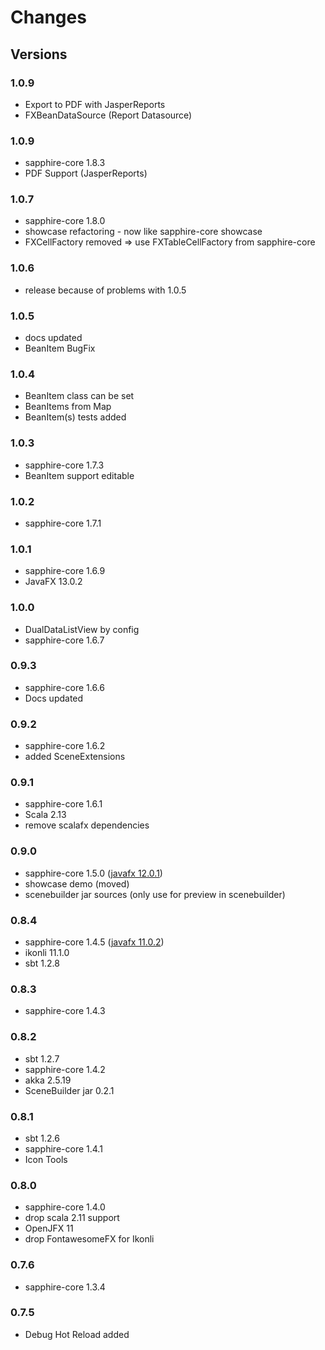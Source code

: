 # Changes #

## Versions

### 1.0.9
* Export to PDF with JasperReports
* FXBeanDataSource (Report Datasource)

### 1.0.9
* sapphire-core 1.8.3
* PDF Support (JasperReports)


### 1.0.7
* sapphire-core 1.8.0
* showcase refactoring - now like sapphire-core showcase
* FXCellFactory removed => use FXTableCellFactory from sapphire-core

### 1.0.6
* release because of problems with 1.0.5

### 1.0.5
* docs updated
* BeanItem BugFix

### 1.0.4
* BeanItem class can be set
* BeanItems from Map
* BeanItem(s) tests added

### 1.0.3
* sapphire-core 1.7.3
* BeanItem support editable

### 1.0.2
* sapphire-core 1.7.1

### 1.0.1
* sapphire-core 1.6.9
* JavaFX 13.0.2

### 1.0.0
* DualDataListView by config
* sapphire-core 1.6.7

### 0.9.3
* sapphire-core 1.6.6
* Docs updated

### 0.9.2
* sapphire-core 1.6.2
* added SceneExtensions

### 0.9.1
* sapphire-core 1.6.1
* Scala 2.13
* remove scalafx dependencies

### 0.9.0
* sapphire-core 1.5.0 ([javafx 12.0.1](https://github.com/javafxports/openjdk-jfx/blob/jfx-12/doc-files/release-notes-12.md#release-notes-for-javafx-12))
* showcase demo (moved)
* scenebuilder jar sources (only use for preview in scenebuilder)

### 0.8.4
* sapphire-core 1.4.5 ([javafx 11.0.2](https://github.com/johanvos/openjdk-jfx/blob/jfx-11/doc-files/release-notes-11.0.2.md))
* ikonli 11.1.0
* sbt 1.2.8

### 0.8.3
* sapphire-core 1.4.3

### 0.8.2
* sbt 1.2.7
* sapphire-core 1.4.2
* akka 2.5.19
* SceneBuilder jar 0.2.1

### 0.8.1
* sbt 1.2.6
* sapphire-core 1.4.1
* Icon Tools

### 0.8.0
* sapphire-core 1.4.0
* drop scala 2.11 support
* OpenJFX 11
* drop FontawesomeFX for Ikonli


### 0.7.6

* sapphire-core 1.3.4

### 0.7.5

* Debug Hot Reload added

